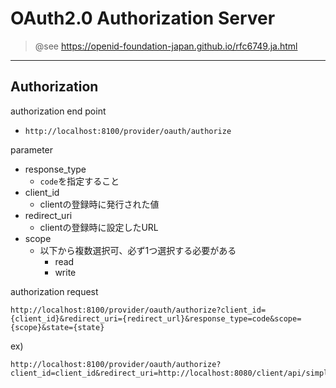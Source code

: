 # OAuth2.0 Authorization Server


> @see https://openid-foundation-japan.github.io/rfc6749.ja.html

***
## Authorization

authorization end point

- `http://localhost:8100/provider/oauth/authorize`

parameter

- response_type 
  - `code`を指定すること
- client_id
  - clientの登録時に発行された値
- redirect_uri
  - clientの登録時に設定したURL
- scope
  - 以下から複数選択可、必ず1つ選択する必要がある
    - read
    - write

authorization request

```
http://localhost:8100/provider/oauth/authorize?client_id={client_id}&redirect_uri={redirect_url}&response_type=code&scope={scope}&state={state}
```

ex)

```
http://localhost:8100/provider/oauth/authorize?client_id=client_id&redirect_uri=http://localhost:8080/client/api/simple/client&response_type=code&scope=read%20write&state=VAGkIg
```
